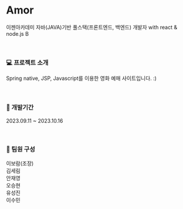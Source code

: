# Amor
이젠아카데미 자바(JAVA)기반 풀스택(프론트엔드, 백엔드) 개발자 with react & node.js B<br><br><br>



### 💻 프로젝트 소개
Spring native, JSP, Javascript를 이용한 영화 예매 사이트입니다. :)<br><br><br>



### 📆 개발기간
2023.09.11 ~ 2023.10.16<br><br><br>



### 👬 팀원 구성
이보람(조장)<br>
김세림<br>
안재영<br>
오승현<br>
유성진<br>
이수민<br>
